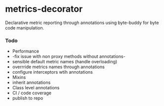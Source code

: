 # metrics-decorator

Declarative metric reporting through annotations using byte-buddy for byte code manipulation.

### Todo
 * Performance
 * -fix issue with non proxy methods without annotations-
 * sensible default metric names (handle overloading)
 * overrride metrics names through annotations
 * configure interceptors wtih annotations
 * Mixins
 * inherit annotations
 * Class level annotations
 * CI / code coverage
 * publish to repo
